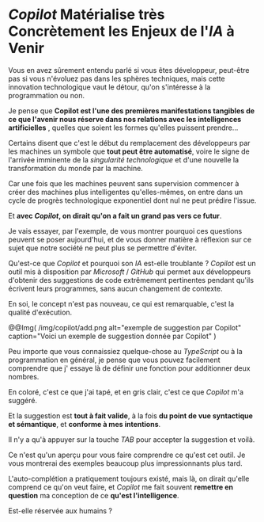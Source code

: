 *Copilot* Matérialise très Concrètement
les Enjeux de l'*IA* à Venir
========================

Vous en avez sûrement entendu parlé si vous êtes développeur,
peut-être pas si vous n'évoluez pas
dans les sphères techniques,
mais cette innovation technologique vaut le détour,
qu'on s'intéresse à la programmation ou non.


Je pense que **Copilot est l'une
des premières manifestations tangibles
de ce que l'avenir nous réserve
dans nos relations avec les intelligences artificielles**
, quelles que soient les formes qu'elles
puissent prendre...

Certains disent que c'est  le début du remplacement
des développeurs par les machines un symbole que
**tout peut être automatisé**, voire le signe de l'arrivée imminente de la *singularité technologique*
et d'une nouvelle la transformation du monde par
la machine.

Car une fois que les machines peuvent
sans supervision commencer
à créer des machines plus intelligentes
qu'elles-mêmes, on entre dans un cycle de progrès
technologique exponentiel dont nul ne peut prédire
l'issue.

Et **avec *Copilot*, on dirait qu'on a fait un grand
pas vers ce futur**.


Je vais essayer, par l'exemple, de vous montrer pourquoi
ces questions peuvent se poser aujourd'hui,
et de vous donner matière à réflexion sur ce sujet que notre société
ne peut plus se permettre d'éviter.

Qu'est-ce que *Copilot* et
pourquoi son *IA* est-elle troublante ?
*Copilot* est un outil mis à disposition par
*Microsoft* / *GitHub* qui permet aux développeurs
d'obtenir des suggestions de code extrêmement pertinentes
pendant qu'ils écrivent leurs programmes, sans aucun changement
de contexte.

En soi, le concept n'est pas nouveau, ce qui est remarquable,
c'est la qualité d'exécution.

@@Img(
  /img/copilot/add.png
  alt="exemple de suggestion par Copilot"
  caption="Voici un exemple de suggestion donnée par Copilot"
)

Peu importe que vous connaissiez quelque-chose au
*TypeScript* ou à la programmation en général,
je pense que vous pouvez facilement comprendre que j'
essaye là de définir une fonction pour
additionner deux nombres.

En coloré, c'est ce que j'ai tapé,
et en gris clair, c'est ce que *Copilot*
m'a suggéré.

Et la suggestion est **tout à fait valide**, à la fois
**du point de vue syntactique et sémantique**, et
**conforme à mes intentions**.

Il n'y a qu'à appuyer sur la touche *TAB*
pour accepter la suggestion et voilà.

Ce n'est qu'un aperçu pour vous faire
comprendre ce qu'est cet outil.
Je vous montrerai
des exemples beaucoup plus impressionnants plus tard.

L'auto-complétion a pratiquement toujours
existé, mais là, on dirait qu'elle comprend
ce qu'on veut faire, et *Copilot* me fait souvent
**remettre en question** ma conception de ce
**qu'est l'intelligence**.

Est-elle réservée aux humains ?
